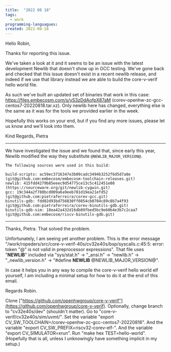 ```yaml
---
title:  "2022 08 18"
tags:
  - work
programming-languagues:
created: 2022-08-18
---
```

Hello Robin,

Thanks for reporting this issue.

We've taken a look at it and it seems to be an issue with the latest development Newlib that doesn't show up in GCC testing. We've gone back and checked that this issue doesn't exist in a recent newlib release, and indeed if we use that library instead we are able to build the core-v-verif hello world file.

As such we've built an updated set of binaries that work in this case: https://files.embecosm.com/s/yS3zDdAofpX87aM (corev-openhw-zc-gcc-centos7-20220818.tar.xz). Only newlib here has changed, everything else is the same as it was for the tools we provided earlier in the week.

Hopefully this works on your end, but if you find any more issues, please let us know and we'll look into them.

Kind Regards,
Pietra

---

We have investigated the issue and we found that, since early this year, Newlib modified the way they substitute `@NEWLIB_MAJOR_VERSION@`. 

```
The following sources were used in this build:

build-scripts: ac59ec3716347e3b09cadc3494b3252f6d5d7a8e (git@github.com:embecosm/embecosm-toolchain-releases.git)
newlib: 415fdd4279b85eeec9d54775ce13c5c412451e08 (https://sourceware.org/git/newlib-cygwin.git)
gcc: 19c344a2f780bcd009a6a9eeb781d19ea21efd52 (git@github.com:pietraferreira/corev-gcc.git)
binutils-gdb: fdd02d93bd756830ff0854cb0704c89c8b7a4f93 (git@github.com:pietraferreira/corev-binutils-gdb.git)
binutils-gdb-sim: 18ea42a432d16db09fbed5bc9e60b4e3b7c2caa7 (git@github.com:embecosm/riscv-binutils-gdb.git)
```

---

Thanks, Pietra. That solved the problem.

Unfortunately, I am seeing yet another problem.
This is the error message "/work/ropeders/src/core-v-verif-40s/cv32e40s/bsp/syscalls.c:45:5: error: token "@" is not valid in preprocessor expressions".
That file uses "__NEWLIB__" included via "sys/stat.h" -> "_ansi.h" -> "newlib.h" -> "_newlib_version.h" -> "#define __NEWLIB__ @NEWLIB_MAJOR_VERSION@".

In case it helps you in any way to compile the core-v-verif hello world elf yourself, I am including a minimal setup for how to do it at the end of this email.

Regards Robin.


Clone ["https://github.com/openhwgroup/core-v-verif"](https://github.com/openhwgroup/core-v-verif).
Optionally, change branch to "cv32e40s/dev" (shouldn't matter).
Go to "core-v-verif/cv32e40s/sim/uvmt/".
Set the variable "export CV_SW_TOOLCHAIN=<your install>/corev-openhw-zc-gcc-centos7-20220816".
And the variable "export CV_SW_PREFIX=riscv32-corev-elf-".
And the variable "export CV_SIMULATOR=xrun".
Run "make hex TEST=hello-world".
(Hopefully that is all, unless I unknowingly have something implicit in my setup.)